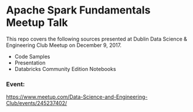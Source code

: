 # Apache Spark Fundamentals Meetup Talk

This repo covers the following sources presented at Dublin Data Science & Engineering Club Meetup on December 9, 2017.

- Code Samples
- Presentation
- Databricks Community Edition Notebooks

### Event:

https://www.meetup.com/Data-Science-and-Engineering-Club/events/245237402/